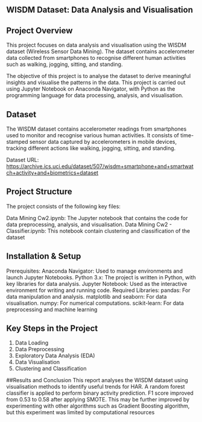 ## WISDM Dataset: Data Analysis and Visualisation
## Project Overview
This project focuses on data analysis and visualisation using the WISDM dataset (Wireless Sensor Data Mining). The dataset contains accelerometer data collected from smartphones to recognise different human activities such as walking, jogging, sitting, and standing.

The objective of this project is to analyse the dataset to derive meaningful insights and visualise the patterns in the data. This project is carried out using Jupyter Notebook on Anaconda Navigator, with Python as the programming language for data processing, analysis, and visualisation.

## Dataset
The WISDM dataset contains accelerometer readings from smartphones used to monitor and recognise various human activities. It consists of time-stamped sensor data captured by accelerometers in mobile devices, tracking different actions like walking, jogging, sitting, and standing.

Dataset URL: https://archive.ics.uci.edu/dataset/507/wisdm+smartphone+and+smartwatch+activity+and+biometrics+dataset

## Project Structure
The project consists of the following key files:

Data Mining Cw2.ipynb: The Jupyter notebook that contains the code for data preprocessing, analysis, and visualisation.
Data Mining Cw2 - Classifier.ipynb: This notebook contain clustering and classification of the dataset


## Installation & Setup
Prerequisites:
Anaconda Navigator: Used to manage environments and launch Jupyter Notebooks.
Python 3.x: The project is written in Python, with key libraries for data analysis.
Jupyter Notebook: Used as the interactive environment for writing and running code.
Required Libraries:
pandas: For data manipulation and analysis.
matplotlib and seaborn: For data visualisation.
numpy: For numerical computations.
scikit-learn: For data preprocessing and machine learning

## Key Steps in the Project
1. Data Loading
2. Data Preprocessing
3. Exploratory Data Analysis (EDA)
4. Data Visualisation
5. Clustering and Classification

##Results and Conclusion
This report analyses the WISDM dataset using visualisation methods to identify useful trends for HAR. A random forest classifier is applied to perform binary activity prediction. F1 score improved from 0.53 to 0.58 after applying SMOTE. This may be further improved by experimenting with other algorithms such as Gradient Boosting algorithm, but this experiment was limited by computational resources
